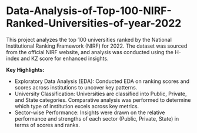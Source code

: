 # Data-Analysis-of-Top-100-NIRF-Ranked-Universities-of-year-2022

This project analyzes the top 100 universities ranked by the National Institutional Ranking Framework (NIRF) for 2022. The dataset was sourced from the official NIRF website, and analysis was conducted using the H-index and KZ score for enhanced insights.

**Key Highlights:**
- Exploratory Data Analysis (EDA): Conducted EDA on ranking scores and scores across institutions to uncover key patterns.
- University Classification: Universities are classified into Public, Private, and State categories. Comparative analysis was performed to determine which type of institution excels across key metrics.
- Sector-wise Performance: Insights were drawn on the relative performance and strengths of each sector (Public, Private, State) in terms of scores and ranks.
